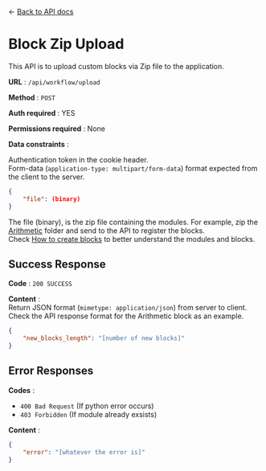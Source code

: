 &#8592; [Back to API docs](/EEG-Workflow-System/server-api)

# Block Zip Upload

This API is to upload custom blocks via Zip file to the application.

**URL** : `/api/workflow/upload`

**Method** : `POST`

**Auth required** : YES

**Permissions required** : None

**Data constraints** : 

Authentication token in the cookie header.  
Form-data (```application-type: multipart/form-data```) format expected from the client to the server.
```json
{
    "file": (binary)
}
```
The file (binary), is the zip file containing the modules. For example, zip the [Arithmetic](https://github.com/ronak66/EEG-Workflow-System/tree/master/blocks) folder and send to the API to register the blocks.  
Check [How to create blocks](https://ronak66.github.io/EEG-Workflow-System/blocks.html) to better understand the modules and blocks.

## Success Response

**Code** : `200 SUCCESS`

**Content** :    
Return JSON format (```mimetype: application/json```) from server to client. Check the API response format for the Arithmetic block as an example.

```json
{
    "new_blocks_length": "[number of new blocks]"
}
```

## Error Responses

**Codes** :  
- `400 Bad Request` (If python error occurs)
- `403 Forbidden` (If module already exsists)

**Content** :  
```json
{
    "error": "[whatever the error is]"
}
```